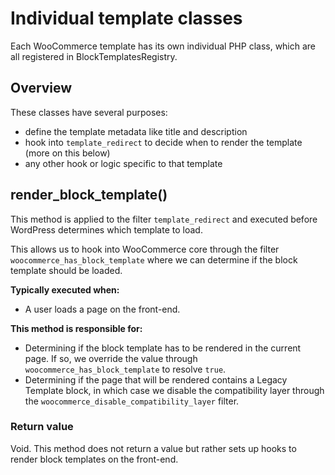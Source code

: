 # Individual template classes <!-- omit in toc -->

Each WooCommerce template has its own individual PHP class, which are all registered in BlockTemplatesRegistry.

## Overview

These classes have several purposes:

* define the template metadata like title and description
* hook into `template_redirect` to decide when to render the template (more on this below)
* any other hook or logic specific to that template

## render_block_template()

This method is applied to the filter `template_redirect` and executed before WordPress determines which template to load.

This allows us to hook into WooCommerce core through the filter `woocommerce_has_block_template` where we can determine if the block template should be loaded.

**Typically executed when:**

* A user loads a page on the front-end.

**This method is responsible for:**

* Determining if the block template has to be rendered in the current page. If so, we override the value through `woocommerce_has_block_template` to resolve `true`.
* Determining if the page that will be rendered contains a Legacy Template block, in which case we disable the compatibility layer through the `woocommerce_disable_compatibility_layer` filter.

### Return value

Void. This method does not return a value but rather sets up hooks to render block templates on the front-end.
